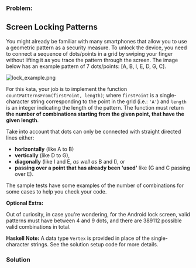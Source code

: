 ### Problem:
<h2 id="screen-locking-patterns">Screen Locking Patterns</h2>
<p>You might already be familiar with many smartphones that allow you to use a geometric pattern as a security measure. To unlock the device, you need to connect a sequence of dots/points in a grid by swiping your finger without lifting it as you trace the pattern through the screen.
The image below has an example pattern of 7 dots/points: [A, B, I, E, D, G, C].</p>
<p><img src="https://i.imgur.com/zmPNYdv.png" alt="lock_example.png"></p>
<p>For this kata, your job is to implement the function <code>countPatternsFrom(firstPoint, length)</code>; where <code>firstPoint</code> is a single-character string corresponding to the point in the grid (i.e.: <code>&apos;A&apos;</code>) and <code>length</code> is an integer indicating the length of the pattern. The function must return <strong>the number of combinations starting from the given point, that have the given length</strong>.</p>
<p>Take into account that dots can only be connected with straight directed lines either:</p>
<ul>
<li><strong>horizontally</strong> (like A to B) </li>
<li><strong>vertically</strong> (like D to G), </li>
<li><strong>diagonally</strong> (like I and E, <em>as well as</em> B and I), or </li>
<li><strong>passing over a point that has already been &apos;used&apos;</strong> like (G and C passing over E). </li>
</ul>
<p>The sample tests have some examples of the number of combinations for some cases to help you check your code.</p>
<p><strong>Optional Extra:</strong></p>
<p>Out of curiosity, in case you&apos;re wondering, for the Android lock screen, valid patterns must have between 4 and 9 dots, and there are 389112 possible valid combinations in total.</p>
<p><strong>Haskell Note:</strong>
A data type <code>Vertex</code> is provided in place of the single-character strings. See the solution setup code for more details.</p>

### Solution